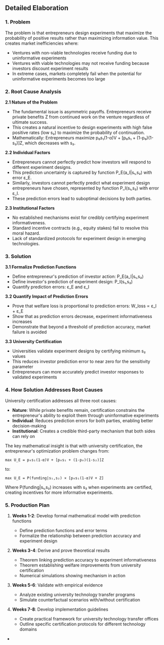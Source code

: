 ## Detailed Elaboration

### 1. Problem

The problem is that entrepreneurs design experiments that maximize the probability of positive results rather than maximizing information value. This creates market inefficiencies where:

- Ventures with non-viable technologies receive funding due to uninformative experiments
- Ventures with viable technologies may not receive funding because investors discount experiment results
- In extreme cases, markets completely fail when the potential for uninformative experiments becomes too large

### 2. Root Cause Analysis

**2.1 Nature of the Problem**

- The fundamental issue is asymmetric payoffs. Entrepreneurs receive private benefits Z from continued work on the venture regardless of ultimate success.
- This creates a natural incentive to design experiments with high false positive rates (low s₂) to maximize the probability of continuation.
- Mathematically: Entrepreneurs maximize p₀s₁(1-α)V + [p₀s₁ + (1-p₀)(1-s₂)]Z, which decreases with s₂.

**2.2 Individual Factors**

- Entrepreneurs cannot perfectly predict how investors will respond to different experiment designs.
- This prediction uncertainty is captured by function P_E(a_I|s₁,s₂) with error ε_E.
- Similarly, investors cannot perfectly predict what experiment design entrepreneurs have chosen, represented by function P_I(s₁,s₂) with error ε_I.
- These prediction errors lead to suboptimal decisions by both parties.

**2.3 Institutional Factors**

- No established mechanisms exist for credibly certifying experiment informativeness.
- Standard incentive contracts (e.g., equity stakes) fail to resolve this moral hazard.
- Lack of standardized protocols for experiment design in emerging technologies.

### 3. Solution

**3.1 Formalize Prediction Functions**

- Define entrepreneur's prediction of investor action: P_E(a_I|s₁,s₂)
- Define investor's prediction of experiment design: P_I(s₁,s₂)
- Quantify prediction errors: ε_E and ε_I

**3.2 Quantify Impact of Prediction Errors**

- Prove that welfare loss is proportional to prediction errors: W_loss ∝ ε_I + ε_E
- Show that as prediction errors decrease, experiment informativeness increases
- Demonstrate that beyond a threshold of prediction accuracy, market failure is avoided

**3.3 University Certification**

- Universities validate experiment designs by certifying minimum s₂ values
- This reduces investor prediction error to near zero for the sensitivity parameter
- Entrepreneurs can more accurately predict investor responses to validated experiments

### 4. How Solution Addresses Root Causes

University certification addresses all three root causes:

- **Nature**: While private benefits remain, certification constrains the entrepreneur's ability to exploit them through uninformative experiments
- **Individual**: Reduces prediction errors for both parties, enabling better decision-making
- **Institutional**: Creates a credible third-party mechanism that both sides can rely on

The key mathematical insight is that with university certification, the entrepreneur's optimization problem changes from:

```
max U_E = p₀s₁(1-α)V + [p₀s₁ + (1-p₀)(1-s₂)]Z
```

to:

```
max U_E = P(funding|s₁,s₂) × [p₀s₁(1-α)V + Z]
```

Where P(funding|s₁,s₂) increases with s₂ when experiments are certified, creating incentives for more informative experiments.

### 5. Production Plan

1. **Weeks 1-2**: Develop formal mathematical model with prediction functions
    
    - Define prediction functions and error terms
    - Formalize the relationship between prediction accuracy and experiment design
2. **Weeks 3-4**: Derive and prove theoretical results
    
    - Theorem linking prediction accuracy to experiment informativeness
    - Theorem establishing welfare improvements from university certification
    - Numerical simulations showing mechanism in action
3. **Weeks 5-6**: Validate with empirical evidence
    
    - Analyze existing university technology transfer programs
    - Simulate counterfactual scenarios with/without certification
4. **Weeks 7-8**: Develop implementation guidelines
    
    - Create practical framework for university technology transfer offices
    - Outline specific certification protocols for different technology domains
- 